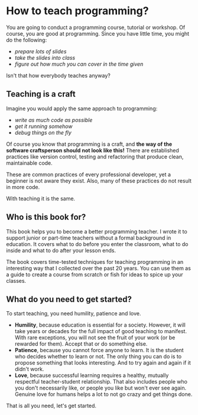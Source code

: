 # How to teach programming?

You are going to conduct a programming course, tutorial or workshop. Of course, you are good at programming. Since you have little time, you might do the following:

* *prepare lots of slides*
* *take the slides into class*
* *figure out how much you can cover in the time given*

Isn't that how everybody teaches anyway?

## Teaching is a craft

Imagine you would apply the same approach to programming:

* *write as much code as possible*
* *get it running somehow*
* *debug things on the fly*

Of course you know that programming is a craft, and **the way of the software craftsperson should not look like this!**
There are established practices like version control, testing and refactoring that produce clean, maintainable code.

These are common practices of every professional developer, yet a beginner is not aware they exist.
Also, many of these practices do not result in more code.

With teaching it is the same.

## Who is this book for?

This book helps you to become a better programming teacher. I wrote it to support junior or part-time teachers without a formal background in education.
It covers what to do before you enter the classroom, what to do inside and what to do after your lesson ends.

The book covers time-tested techniques for teaching programming in an interesting way that I collected over the past 20 years.
You can use them as a guide to create a course from scratch or fish for ideas to spice up your classes.

## What do you need to get started?

To start teaching, you need humility, patience and love.

* **Humility**, because education is essential for a society. However, it will take years or decades for the full impact of good teaching to manifest. With rare exceptions, you will not see the fruit of your work (or be rewarded for them). Accept that or do something else.
* **Patience**, because you cannot force anyone to learn. It is the student who decides whether to learn or not. The only thing you can do is to propose something that looks interesting. And to try again and again if it didn't work.
* **Love**, because successful learning requires a healthy, mutually respectful teacher-student relationship. That also includes people who you don't necessarily like, or people you like but won't ever see again. Genuine love for humans helps a lot to not go crazy and get things done.

That is all you need, let's get started.
